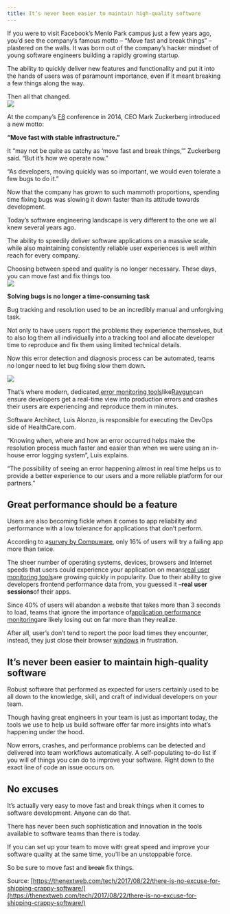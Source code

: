 ```yaml
---
title: It’s never been easier to maintain high-quality software
---
```


If you were to visit Facebook’s Menlo Park campus just a few years ago, you’d see the company’s famous motto – “Move fast and break things” – plastered on the walls. It was born out of the company’s hacker mindset of young software engineers building a rapidly growing startup.

The ability to quickly deliver new features and functionality and put it into the hands of users was of paramount importance, even if it meant breaking a few things along the way.

Then all that changed.  
![](https://cdn0.tnwcdn.com/wp-content/blogs.dir/1/files/2017/08/shrug-796x448.jpeg)

At the company’s [F8](https://thenextweb.com/event/f8/) conference in 2014, CEO Mark Zuckerberg introduced a new motto:

**“Move fast with stable infrastructure.”**

It “may not be quite as catchy as ‘move fast and break things,'” Zuckerberg said. “But it’s how we operate now.”

“As developers, moving quickly was so important, we would even tolerate a few bugs to do it.”

Now that the company has grown to such mammoth proportions, spending time fixing bugs was slowing it down faster than its attitude towards development.

Today’s software engineering landscape is very different to the one we all knew several years ago.

The ability to speedily deliver software applications on a massive scale, while also maintaining consistently reliable user experiences is well within reach for every company.

Choosing between speed and quality is no longer necessary. These days, you can move fast and fix things too.  
![](https://cdn0.tnwcdn.com/wp-content/blogs.dir/1/files/2017/08/zuckerberg.jpg)

**Solving bugs is no longer a time-consuming task**

Bug tracking and resolution used to be an incredibly manual and unforgiving task.

Not only to have users report the problems they experience themselves, but to also log them all individually into a tracking tool and allocate developer time to reproduce and fix them using limited technical details.

Now this error detection and diagnosis process can be automated, teams no longer need to let bug fixing slow them down.

![](https://cdn0.tnwcdn.com/wp-content/blogs.dir/1/files/2017/08/content-imagex2-796x550.png)

That’s where modern, dedicated,[error monitoring tools](https://raygun.com/platform/crash-reporting/?utm_source=nextweb&utm_medium=link&utm_content=move-fast-break-things)like[Raygun](https://raygun.com/)can ensure developers get a real-time view into production errors and crashes their users are experiencing and reproduce them in minutes.

Software Architect, Luis Alonzo, is responsible for executing the DevOps side of HealthCare.com.

“Knowing when, where and how an error occurred helps make the resolution process much faster and easier than when we were using an in-house error logging system”, Luis explains.

“The possibility of seeing an error happening almost in real time helps us to provide a better experience to our users and a more reliable platform for our partners.”

## **Great performance should be a feature**

Users are also becoming fickle when it comes to app reliability and performance with a low tolerance for applications that don’t perform.

According to a[survey by Compuware](https://www.digitaltrends.com/mobile/16-percent-of-mobile-userstry-out-a-buggy-app-more-than-twice/), only 16% of users will try a failing app more than twice.

The sheer number of operating systems, devices, browsers and Internet speeds that users could experience your application on means[real user monitoring tools](https://raygun.com/platform/real-user-monitoring/?utm_source=nextweb&utm_medium=link&utm_content=move-fast-break-things)are growing quickly in popularity. Due to their ability to give developers frontend performance data from, you guessed it –**real user sessions**of their apps.  


Since 40% of users will abandon a website that takes more than 3 seconds to load, teams that ignore the importance of[application performance monitoring](https://raygun.com/platform/application-monitoring/?utm_source=nextweb&utm_medium=link&utm_content=move-fast-break-things)are likely losing out on far more than they realize.

After all, user’s don’t tend to report the poor load times they encounter, instead, they just close their browser [windows](https://thenextweb.com/topic/windows/) in frustration.

## **It’s never been easier to maintain high-quality software**

Robust software that performed as expected for users certainly used to be all down to the knowledge, skill, and craft of individual developers on your team.

Though having great engineers in your team is just as important today, the tools we use to help us build software offer far more insights into what’s happening under the hood.

Now errors, crashes, and performance problems can be detected and delivered into team workflows automatically. A self-populating to-do list if you will of things you can do to improve your software. Right down to the exact line of code an issue occurs on.

## **No excuses**

It’s actually very easy to move fast and break things when it comes to software development. Anyone can do that.

There has never been such sophistication and innovation in the tools available to software teams than there is today.

If you can set up your team to move with great speed and improve your software quality at the same time, you’ll be an unstoppable force.

So be sure to move fast and ~~break~~ fix things.

Source: [https://thenextweb.com/tech/2017/08/22/there-is-no-excuse-for-shipping-crappy-software/](https://thenextweb.com/tech/2017/08/22/there-is-no-excuse-for-shipping-crappy-software/)







